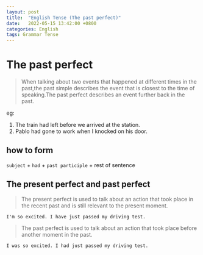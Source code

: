 ```yaml
---
layout: post
title:  "English Tense (The past perfect)"
date:   2022-05-15 13:42:00 +0800
categories: English
tags: Grammar Tense
---
```


# The past perfect

> When talking about two events that happened at different times in the past,the past simple describes the event that is closest to the time of speaking.The past perfect describes an event further back in the past.

eg: 

1. The train had left before we arrived at the station.
2. Pablo had gone to work when I knocked on his door.

## how to form

`subject` + `had` + `past participle` + rest of sentence

## The present perfect and past perfect

> The present perfect is used to talk about an action that took place in the recent past and is still relevant to the present moment.

`I'm so excited. I have just passed my driving test.`

> The past perfect is used to talk about an action that took place before another moment in the past.

`I was so excited. I had just passed my driving test.`
